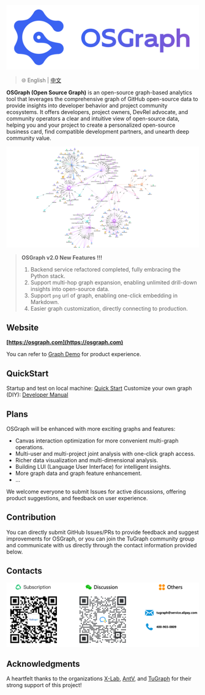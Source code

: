 ![](docs/img/logo.png)

> 🌐️ English | [中文](README.md)

**OSGraph (Open Source Graph)** is an open-source graph-based analytics tool that leverages the comprehensive graph of GitHub open-source data to provide insights into developer behavior and project community ecosystems. It offers developers, project owners, DevRel advocate, and community operators a clear and intuitive view of open-source data, helping you and your project to create a personalized open-source business card, find compatible development partners, and unearth deep community value.

![](docs/img/graphs.png)

> **OSGraph v2.0 New Features !!!**
> 1. Backend service refactored completed, fully embracing the Python stack.
> 2. Support multi-hop graph expansion, enabling unlimited drill-down insights into open-source data.
> 3. Support `png` url of graph, enabling one-click embedding in Markdown.
> 4. Easier graph customization, directly connecting to production.

## Website

**[https://osgraph.com](https://osgraph.com)**

You can refer to [Graph Demo](docs/en-US/demo.md) for product experience.

## QuickStart
Startup and test on local machine: [Quick Start](docs/en-US/quick-start.md)
Customize your own graph (DIY): [Developer Manual](docs/en-US/developer-manual.md)

## Plans

OSGraph will be enhanced with more exciting graphs and features:

* Canvas interaction optimization for more convenient multi-graph operations.
* Multi-user and multi-project joint analysis with one-click graph access. 
* Richer data visualization and multi-dimensional analysis.
* Building LUI (Language User Interface) for intelligent insights.
* More graph data and graph feature enhancement.
* ...

We welcome everyone to submit Issues for active discussions, offering product suggestions, and feedback on user experience.

## Contribution

You can directly submit GitHub Issues/PRs to provide feedback and suggest improvements for OSGraph, or you can join the TuGraph community group and communicate with us directly through the contact information provided below.

## Contacts

![](docs/img/contacts-en.png)

## Acknowledgments

A heartfelt thanks to the organizations [X-Lab](https://github.com/X-lab2017?language=shell), [AntV](https://antv.antgroup.com/), and [TuGraph](https://www.tugraph.tech/) for their strong support of this project!